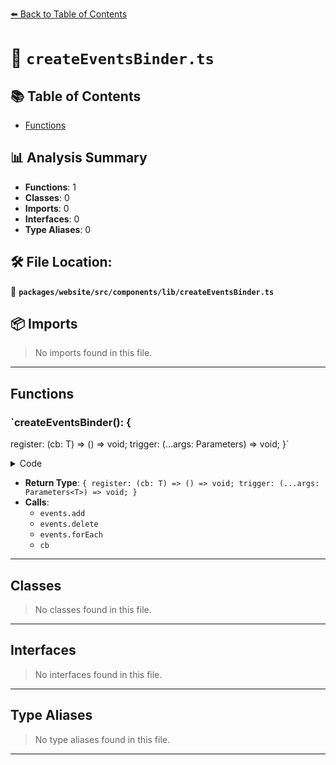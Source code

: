 [⬅️ Back to Table of Contents](../../../../../index.md)

# 📄 `createEventsBinder.ts`

## 📚 Table of Contents

- [Functions](#functions)

## 📊 Analysis Summary

- **Functions**: 1
- **Classes**: 0
- **Imports**: 0
- **Interfaces**: 0
- **Type Aliases**: 0

## 🛠️ File Location:
📂 **`packages/website/src/components/lib/createEventsBinder.ts`**

## 📦 Imports

> No imports found in this file.


---

## Functions

### `createEventsBinder(): {
  register: (cb: T) => () => void;
  trigger: (...args: Parameters<T>) => void;
}`

<details><summary>Code</summary>

```ts
export function createEventsBinder<T extends (...args: any[]) => void>(): {
  register: (cb: T) => () => void;
  trigger: (...args: Parameters<T>) => void;
} {
  const events = new Set<T>();

  return {
    register(cb: T): () => void {
      events.add(cb);
      return (): void => {
        events.delete(cb);
      };
    },
    trigger(...args: Parameters<T>): void {
      events.forEach(cb => cb(...args));
    },
  };
}
```
</details>

- **Return Type**: `{
  register: (cb: T) => () => void;
  trigger: (...args: Parameters<T>) => void;
}`
- **Calls**:
  - `events.add`
  - `events.delete`
  - `events.forEach`
  - `cb`

---

## Classes

> No classes found in this file.


---

## Interfaces

> No interfaces found in this file.


---

## Type Aliases

> No type aliases found in this file.


---
